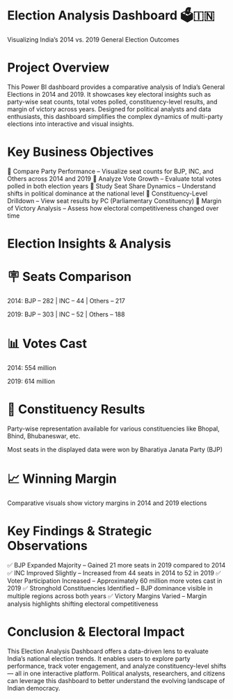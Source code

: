 # Election Analysis Dashboard 🗳️🇮🇳

Visualizing India’s 2014 vs. 2019 General Election Outcomes
# Project Overview

This Power BI dashboard provides a comparative analysis of India’s General Elections in 2014 and 2019. It showcases key electoral insights such as party-wise seat counts, total votes polled, constituency-level results, and margin of victory across years. Designed for political analysts and data enthusiasts, this dashboard simplifies the complex dynamics of multi-party elections into interactive and visual insights.

# Key Business Objectives

🔹 Compare Party Performance – Visualize seat counts for BJP, INC, and Others across 2014 and 2019
🔹 Analyze Vote Growth – Evaluate total votes polled in both election years
🔹 Study Seat Share Dynamics – Understand shifts in political dominance at the national level
🔹 Constituency-Level Drilldown – View seat results by PC (Parliamentary Constituency)
🔹 Margin of Victory Analysis – Assess how electoral competitiveness changed over time

# Election Insights & Analysis

# 🪧 Seats Comparison

2014: BJP – 282 | INC – 44 | Others – 217

2019: BJP – 303 | INC – 52 | Others – 188

# 📊 Votes Cast

2014: 554 million

2019: 614 million

# 📍 Constituency Results

Party-wise representation available for various constituencies like Bhopal, Bhind, Bhubaneswar, etc.

Most seats in the displayed data were won by Bharatiya Janata Party (BJP)

# 📈 Winning Margin

Comparative visuals show victory margins in 2014 and 2019 elections

# Key Findings & Strategic Observations
✅ BJP Expanded Majority – Gained 21 more seats in 2019 compared to 2014
✅ INC Improved Slightly – Increased from 44 seats in 2014 to 52 in 2019
✅ Voter Participation Increased – Approximately 60 million more votes cast in 2019
✅ Stronghold Constituencies Identified – BJP dominance visible in multiple regions across both years
✅ Victory Margins Varied – Margin analysis highlights shifting electoral competitiveness

# Conclusion & Electoral Impact
This Election Analysis Dashboard offers a data-driven lens to evaluate India’s national election trends. It enables users to explore party performance, track voter engagement, and analyze constituency-level shifts — all in one interactive platform. Political analysts, researchers, and citizens can leverage this dashboard to better understand the evolving landscape of Indian democracy.

